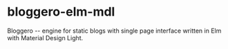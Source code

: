 # bloggero-elm-mdl
Bloggero -- engine for static blogs with single page interface written in Elm with Material Design Light.
